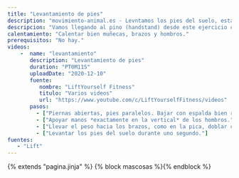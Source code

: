 ```yaml
---
title: "Levantamiento de pies"
description: "movimiento-animal.es - Levntamos los pies del suelo, estando apoyados en los brazos"
descripcion: "Vamos llegando al pino (handstand) desde este ejercicio consistente en abrir las piernas y apoyar las manos *exactamente en la vertical* de los hombros. Llevar el peso hacia los brazos hasta conseguir levantar los pies del suelo."
calentamiento: "Calentar bien muñecas, brazos y hombros."
prerequisitos: "No hay."
videos: 
    -  name: "levantamiento"
       description: "Levantamiento de pies"
       duration: "PT0M11S"
       uploadDate: "2020-12-10"
       fuente: 
          nombre: "LiftYourself Fitness"
          titulo: "Varios videos"
          url: "https://www.youtube.com/c/LiftYourselfFitness/videos"
       pasos:
         - ["Piernas abiertas, pies paralelos. Bajar con espalda bien recta."]
         - ["Apoyar manos *exactamente en la vertical* de los hombros."]
         - ["Llevar el peso hacia los brazos, como en la pica, doblar codos desde unos 45 grados a lo que se pueda."]
         - ["Levantar los pies del suelo durante uno segundo."]
fuentes: 
   - "Lift"
---
```

{% extends "pagina.jinja" %}
{% block mascosas %}{% endblock %}
